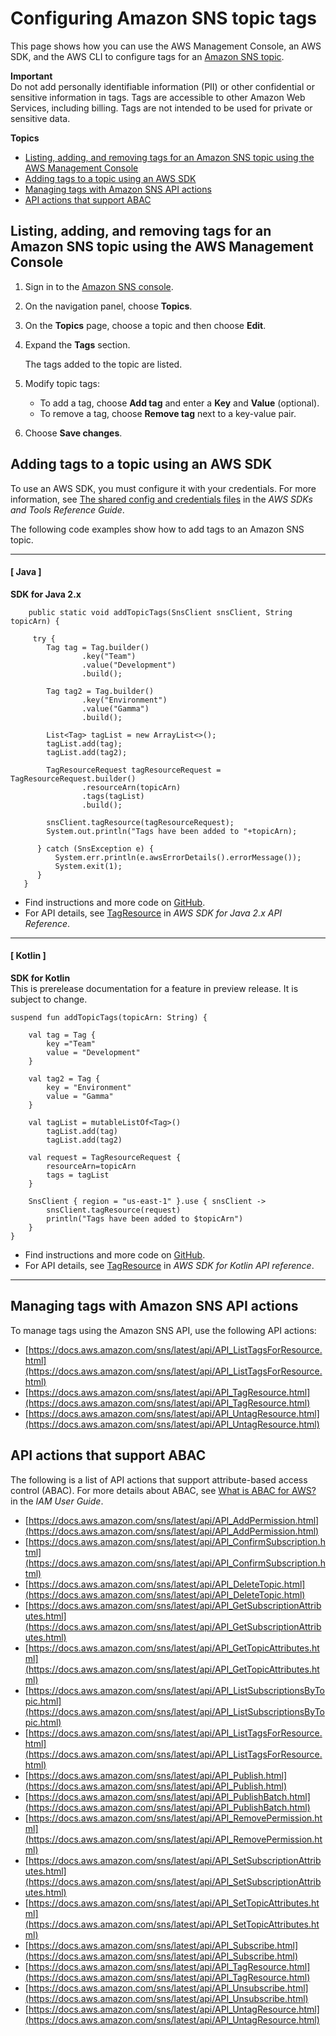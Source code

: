 # Configuring Amazon SNS topic tags<a name="sns-tags-configuring"></a>

This page shows how you can use the AWS Management Console, an AWS SDK, and the AWS CLI to configure tags for an [Amazon SNS topic](sns-tags.md)\.

**Important**  
Do not add personally identifiable information \(PII\) or other confidential or sensitive information in tags\. Tags are accessible to other Amazon Web Services, including billing\. Tags are not intended to be used for private or sensitive data\.

**Topics**
+ [Listing, adding, and removing tags for an Amazon SNS topic using the AWS Management Console](#list-add-update-remove-tags-for-topic-aws-console)
+ [Adding tags to a topic using an AWS SDK](#tag-resource-aws-sdks)
+ [Managing tags with Amazon SNS API actions](#manage-tags-with-sns-api-actions)
+ [API actions that support ABAC](#api-actions-that-support-abac)

## Listing, adding, and removing tags for an Amazon SNS topic using the AWS Management Console<a name="list-add-update-remove-tags-for-topic-aws-console"></a>

1. Sign in to the [Amazon SNS console](https://console.aws.amazon.com/sns/home)\.

1. On the navigation panel, choose **Topics**\.

1. On the **Topics** page, choose a topic and then choose **Edit**\.

1. Expand the **Tags** section\.

   The tags added to the topic are listed\.

1. Modify topic tags:
   + To add a tag, choose **Add tag** and enter a **Key** and **Value** \(optional\)\.
   + To remove a tag, choose **Remove tag** next to a key\-value pair\.

1. Choose **Save changes**\.

## Adding tags to a topic using an AWS SDK<a name="tag-resource-aws-sdks"></a>

To use an AWS SDK, you must configure it with your credentials\. For more information, see [The shared config and credentials files](https://docs.aws.amazon.com/sdkref/latest/guide/creds-config-files.html) in the *AWS SDKs and Tools Reference Guide*\.

The following code examples show how to add tags to an Amazon SNS topic\.

------
#### [ Java ]

**SDK for Java 2\.x**  
  

```
    public static void addTopicTags(SnsClient snsClient, String topicArn) {

     try {
        Tag tag = Tag.builder()
                .key("Team")
                .value("Development")
                .build();

        Tag tag2 = Tag.builder()
                .key("Environment")
                .value("Gamma")
                .build();

        List<Tag> tagList = new ArrayList<>();
        tagList.add(tag);
        tagList.add(tag2);

        TagResourceRequest tagResourceRequest = TagResourceRequest.builder()
                .resourceArn(topicArn)
                .tags(tagList)
                .build();

        snsClient.tagResource(tagResourceRequest);
        System.out.println("Tags have been added to "+topicArn);

      } catch (SnsException e) {
          System.err.println(e.awsErrorDetails().errorMessage());
          System.exit(1);
      }
   }
```
+  Find instructions and more code on [GitHub](https://github.com/awsdocs/aws-doc-sdk-examples/tree/main/javav2/example_code/sns#readme)\. 
+  For API details, see [TagResource](https://docs.aws.amazon.com/goto/SdkForJavaV2/sns-2010-03-31/TagResource) in *AWS SDK for Java 2\.x API Reference*\. 

------
#### [ Kotlin ]

**SDK for Kotlin**  
This is prerelease documentation for a feature in preview release\. It is subject to change\.
  

```
suspend fun addTopicTags(topicArn: String) {

    val tag = Tag {
        key ="Team"
        value = "Development"
    }

    val tag2 = Tag {
        key = "Environment"
        value = "Gamma"
    }

    val tagList = mutableListOf<Tag>()
        tagList.add(tag)
        tagList.add(tag2)

    val request = TagResourceRequest {
        resourceArn=topicArn
        tags = tagList
    }

    SnsClient { region = "us-east-1" }.use { snsClient ->
        snsClient.tagResource(request)
        println("Tags have been added to $topicArn")
    }
}
```
+  Find instructions and more code on [GitHub](https://github.com/awsdocs/aws-doc-sdk-examples/tree/main/kotlin/services/sns#code-examples)\. 
+  For API details, see [TagResource](https://github.com/awslabs/aws-sdk-kotlin#generating-api-documentation) in *AWS SDK for Kotlin API reference*\. 

------

## Managing tags with Amazon SNS API actions<a name="manage-tags-with-sns-api-actions"></a>

To manage tags using the Amazon SNS API, use the following API actions:
+ [https://docs.aws.amazon.com/sns/latest/api/API_ListTagsForResource.html](https://docs.aws.amazon.com/sns/latest/api/API_ListTagsForResource.html)
+ [https://docs.aws.amazon.com/sns/latest/api/API_TagResource.html](https://docs.aws.amazon.com/sns/latest/api/API_TagResource.html)
+ [https://docs.aws.amazon.com/sns/latest/api/API_UntagResource.html](https://docs.aws.amazon.com/sns/latest/api/API_UntagResource.html)

## API actions that support ABAC<a name="api-actions-that-support-abac"></a>

The following is a list of API actions that support attribute\-based access control \(ABAC\)\. For more details about ABAC, see [What is ABAC for AWS?](https://docs.aws.amazon.com/IAM/latest/UserGuide/introduction_attribute-based-access-control.html) in the *IAM User Guide*\.
+ [https://docs.aws.amazon.com/sns/latest/api/API_AddPermission.html](https://docs.aws.amazon.com/sns/latest/api/API_AddPermission.html)
+ [https://docs.aws.amazon.com/sns/latest/api/API_ConfirmSubscription.html](https://docs.aws.amazon.com/sns/latest/api/API_ConfirmSubscription.html)
+ [https://docs.aws.amazon.com/sns/latest/api/API_DeleteTopic.html](https://docs.aws.amazon.com/sns/latest/api/API_DeleteTopic.html)
+ [https://docs.aws.amazon.com/sns/latest/api/API_GetSubscriptionAttributes.html](https://docs.aws.amazon.com/sns/latest/api/API_GetSubscriptionAttributes.html)
+ [https://docs.aws.amazon.com/sns/latest/api/API_GetTopicAttributes.html](https://docs.aws.amazon.com/sns/latest/api/API_GetTopicAttributes.html)
+ [https://docs.aws.amazon.com/sns/latest/api/API_ListSubscriptionsByTopic.html](https://docs.aws.amazon.com/sns/latest/api/API_ListSubscriptionsByTopic.html)
+ [https://docs.aws.amazon.com/sns/latest/api/API_ListTagsForResource.html](https://docs.aws.amazon.com/sns/latest/api/API_ListTagsForResource.html)
+ [https://docs.aws.amazon.com/sns/latest/api/API_Publish.html](https://docs.aws.amazon.com/sns/latest/api/API_Publish.html)
+ [https://docs.aws.amazon.com/sns/latest/api/API_PublishBatch.html](https://docs.aws.amazon.com/sns/latest/api/API_PublishBatch.html)
+ [https://docs.aws.amazon.com/sns/latest/api/API_RemovePermission.html](https://docs.aws.amazon.com/sns/latest/api/API_RemovePermission.html)
+ [https://docs.aws.amazon.com/sns/latest/api/API_SetSubscriptionAttributes.html](https://docs.aws.amazon.com/sns/latest/api/API_SetSubscriptionAttributes.html)
+ [https://docs.aws.amazon.com/sns/latest/api/API_SetTopicAttributes.html](https://docs.aws.amazon.com/sns/latest/api/API_SetTopicAttributes.html)
+ [https://docs.aws.amazon.com/sns/latest/api/API_Subscribe.html](https://docs.aws.amazon.com/sns/latest/api/API_Subscribe.html)
+ [https://docs.aws.amazon.com/sns/latest/api/API_TagResource.html](https://docs.aws.amazon.com/sns/latest/api/API_TagResource.html)
+ [https://docs.aws.amazon.com/sns/latest/api/API_Unsubscribe.html](https://docs.aws.amazon.com/sns/latest/api/API_Unsubscribe.html)
+ [https://docs.aws.amazon.com/sns/latest/api/API_UntagResource.html](https://docs.aws.amazon.com/sns/latest/api/API_UntagResource.html)